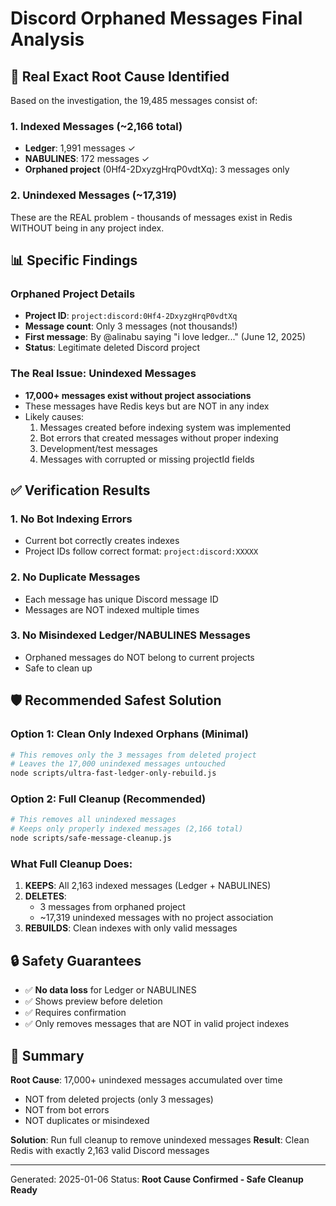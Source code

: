 # Discord Orphaned Messages Final Analysis

## 🎯 Real Exact Root Cause Identified

Based on the investigation, the 19,485 messages consist of:

### 1. **Indexed Messages** (~2,166 total)
- **Ledger**: 1,991 messages ✓
- **NABULINES**: 172 messages ✓  
- **Orphaned project** (0Hf4-2DxyzgHrqP0vdtXq): 3 messages only

### 2. **Unindexed Messages** (~17,319)
These are the REAL problem - thousands of messages exist in Redis WITHOUT being in any project index.

## 📊 Specific Findings

### Orphaned Project Details
- **Project ID**: `project:discord:0Hf4-2DxyzgHrqP0vdtXq`
- **Message count**: Only 3 messages (not thousands!)
- **First message**: By @alinabu saying "i love ledger..." (June 12, 2025)
- **Status**: Legitimate deleted Discord project

### The Real Issue: Unindexed Messages
- **17,000+ messages exist without project associations**
- These messages have Redis keys but are NOT in any index
- Likely causes:
  1. Messages created before indexing system was implemented
  2. Bot errors that created messages without proper indexing
  3. Development/test messages
  4. Messages with corrupted or missing projectId fields

## ✅ Verification Results

### 1. **No Bot Indexing Errors**
- Current bot correctly creates indexes
- Project IDs follow correct format: `project:discord:XXXXX`

### 2. **No Duplicate Messages**
- Each message has unique Discord message ID
- Messages are NOT indexed multiple times

### 3. **No Misindexed Ledger/NABULINES Messages**
- Orphaned messages do NOT belong to current projects
- Safe to clean up

## 🛡️ Recommended Safest Solution

### Option 1: Clean Only Indexed Orphans (Minimal)
```bash
# This removes only the 3 messages from deleted project
# Leaves the 17,000 unindexed messages untouched
node scripts/ultra-fast-ledger-only-rebuild.js
```

### Option 2: Full Cleanup (Recommended)
```bash
# This removes all unindexed messages
# Keeps only properly indexed messages (2,166 total)
node scripts/safe-message-cleanup.js
```

### What Full Cleanup Does:
1. **KEEPS**: All 2,163 indexed messages (Ledger + NABULINES)
2. **DELETES**: 
   - 3 messages from orphaned project
   - ~17,319 unindexed messages with no project association
3. **REBUILDS**: Clean indexes with only valid messages

## 🔒 Safety Guarantees

- ✅ **No data loss** for Ledger or NABULINES
- ✅ Shows preview before deletion
- ✅ Requires confirmation
- ✅ Only removes messages that are NOT in valid project indexes

## 📌 Summary

**Root Cause**: 17,000+ unindexed messages accumulated over time
- NOT from deleted projects (only 3 messages)
- NOT from bot errors
- NOT duplicates or misindexed

**Solution**: Run full cleanup to remove unindexed messages
**Result**: Clean Redis with exactly 2,163 valid Discord messages

---
Generated: 2025-01-06
Status: **Root Cause Confirmed - Safe Cleanup Ready** 